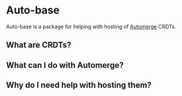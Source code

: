 # Auto-base

Auto-base is a package for helping with hosting of [Automerge](https://automerge.org/) CRDTs.

## What are CRDTs?

## What can I do with Automerge?

## Why do I need help with hosting them?